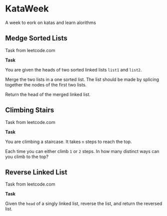 # KataWeek
A week to eork on katas and learn alorithms 
## Medge Sorted Lists 
Task from leetcode.com

**Task**

You are given the heads of two sorted linked lists `list1` and `list2`.

Merge the two lists in a one sorted list. The list should be made by splicing together the nodes of the first two lists.

Return the head of the merged linked list.

## Climbing Stairs
Task from leetcode.com

**Task**
 
You are climbing a staircase. It takes `n` steps to reach the top.

Each time you can either climb `1` or `2` steps. In how many distinct ways can you climb to the top?

## Reverse Linked List
Task from leetcode.com

**Task**

Given the `head` of a singly linked list, reverse the list, and return the reversed list.
